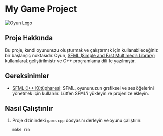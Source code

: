 # My Game Project

![Oyun Logo](images/logo.png)

## Proje Hakkında

Bu proje, kendi oyununuzu oluşturmak ve çalıştırmak için kullanabileceğiniz bir başlangıç noktasıdır. Oyun, [SFML (Simple and Fast Multimedia Library)](https://www.sfml-dev.org/) kullanılarak geliştirilmiştir ve C++ programlama dili ile yazılmıştır.

## Gereksinimler

- [SFML C++ Kütüphanesi](https://www.sfml-dev.org/download/sfml/2.5.1/): SFML, oyununuzun grafiksel ve ses öğelerini yönetmek için kullanılır. Lütfen SFML'i yükleyin ve projenize ekleyin.

## Nasıl Çalıştırılır

1. Proje dizinindeki `game.cpp` dosyasını derleyin ve oyunu çalıştırın:

   ```shell
   make run

